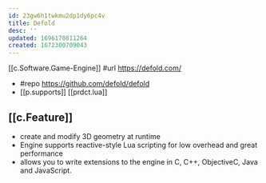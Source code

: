 ```yaml
---
id: 23gw6h1twkmu2dp1dy6pc4v
title: Defold
desc: ''
updated: 1696170811264
created: 1672300709043
---
```


[[c.Software.Game-Engine]]
#url https://defold.com/
- #repo https://github.com/defold/defold
- [[p.supports]] [[prdct.lua]]

## [[c.Feature]]

- create and modify 3D geometry at runtime
- Engine supports reactive-style Lua scripting for low overhead and great performance
- allows you to write extensions to the engine in C, C++, ObjectiveC, Java and JavaScript.
